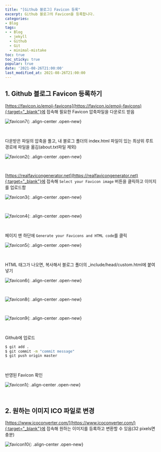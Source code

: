 ```yaml
---
title: "[Github 블로그] Favicon 등록"
excerpt: Github 블로그의 Favicon을 등록합니다.
categories:
- Blog
tags:
- - Blog
  - jekyll
  - Github
  - Git
  - minimal-mistake
toc: true
toc_sticky: true
popular: true
date: '2021-08-26T21:00:00'
last_modified_at: 2021-08-26T21:00:00
---
```


## 1. Github 블로그 Favicon 등록하기

[https://favicon.io/emoji-favicons](https://favicon.io/emoji-favicons){:target="_blank"}에 접속해 필요한 Favicon 압축파일을 다운로드 받음

![favicon7](https://user-images.githubusercontent.com/62803763/130961778-38a8d60f-6429-48d8-850b-9043563edb3f.PNG){: .align-center .open-new}

<br>

다운받은 파일의 압축을 풀고, 내 블로그 폴더의 index.html 파일이 있는 최상위 루트 경로에 파일을 옮김(about.txt파일 제외)

![favicon2](https://user-images.githubusercontent.com/62803763/130962202-5f9d8111-ae6a-456c-9653-f2ce716618b3.PNG){: .align-center .open-new}

<br>

[https://realfavicongenerator.net](https://realfavicongenerator.net){:target="_blank"}에 접속해 `Select your Favicon image` 버튼을 클릭하고 이미지를 업로드함

![favicon3](https://user-images.githubusercontent.com/62803763/130962580-d41dc0fa-8c80-4f57-a9f7-bf379025e939.png){: .align-center .open-new}

<br>

![favicon4](https://user-images.githubusercontent.com/62803763/130962636-c0d6c822-aa1d-4a8d-bc72-2046d6a56c6f.PNG){: .align-center .open-new}

<br>

페이지 맨 하단에 `Generate your Favicons and HTML code`를 클릭

![favicon5](https://user-images.githubusercontent.com/62803763/130962788-a87d4da7-84e8-4fe5-afef-87e8f61057c3.PNG){: .align-center .open-new}

<br>

HTML 태그가 나오면, 복사해서 블로그 폴더의 _include/head/custom.html에 붙여넣기

![favicon6](https://user-images.githubusercontent.com/62803763/130963191-0c83316e-e592-4bcc-a660-a90ca6459d0c.PNG){: .align-center .open-new}

<br>

![favicon8](https://user-images.githubusercontent.com/62803763/130963240-dd272e13-fb79-41fa-9bde-79f509b5a86c.PNG){: .align-center .open-new}

<br>

![favicon9](https://user-images.githubusercontent.com/62803763/130963273-b1cee471-957b-4a30-a7ab-32ff9b123154.PNG){: .align-center .open-new}

<br>

Github에 업로드

```bash
$ git add .
$ git commit -m "commit message"
$ git push origin master
```

<br>

반영된 Favicon 확인

![favicon1](https://user-images.githubusercontent.com/62803763/130963480-e9479a97-fc25-4cb9-ac23-b39c5db768b7.png){: .align-center .open-new}


<br>

## 2. 원하는 이미지 ICO 파일로 변경

[https://www.icoconverter.com/](https://www.icoconverter.com/){:target="_blank"}에 접속해 원하는 이미지를 등록하고 변환할 수 있음(32 pixels면 충분)

![favicon10](https://user-images.githubusercontent.com/62803763/130963949-5538156b-ca80-45a8-bafe-93fe92f6c902.PNG){: .align-center .open-new}